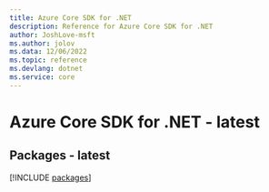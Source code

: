 ```yaml
---
title: Azure Core SDK for .NET
description: Reference for Azure Core SDK for .NET
author: JoshLove-msft
ms.author: jolov
ms.data: 12/06/2022
ms.topic: reference
ms.devlang: dotnet
ms.service: core
---
```

# Azure Core SDK for .NET - latest
## Packages - latest
[!INCLUDE [packages](core-index.md)]